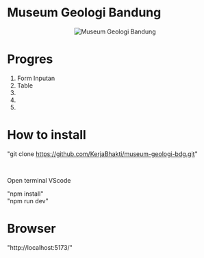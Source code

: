 # Museum Geologi Bandung

<p>
    <center>
    <img src="" alt="Museum Geologi Bandung">
    </center>
</p>

# Progres 

1. Form Inputan 
2. Table
3. 
4. 
5. 

# How to install 

"git clone https://github.com/KerjaBhakti/museum-geologi-bdg.git"

<br />

Open terminal VScode

"npm install"
<br />
"npm run dev"

# Browser 

"http://localhost:5173/"